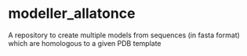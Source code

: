# modeller_allatonce
A repository to create multiple models from sequences (in fasta format) which are homologous to a given PDB template
